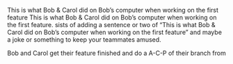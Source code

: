 This is what Bob & Carol did on Bob’s computer when working on the first feature
This is what Bob & Carol did on Bob’s computer when working on the first feature.
sists of adding a sentence or two of “This is what Bob & Carol did on Bob’s computer when working on the first feature” and maybe a joke or something to keep your teammates amused.

Bob and Carol get their feature finished and do a A-C-P of their branch from 